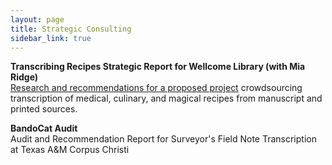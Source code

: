 ```yaml
---
layout: page
title: Strategic Consulting
sidebar_link: true
---
```


**Transcribing Recipes Strategic Report for Wellcome Library (with Mia Ridge)**  
[Research and recommendations for a proposed project](http://www.miaridge.com/report-wellcome-library-transcribing-recipes/) crowdsourcing transcription of medical, culinary, and magical recipes from manuscript and printed sources.

**BandoCat Audit**  
Audit and Recommendation Report for Surveyor's Field Note Transcription at Texas A&M Corpus Christi
